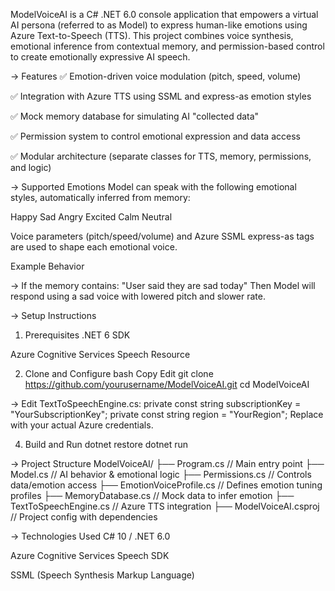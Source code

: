 ModelVoiceAI is a C# .NET 6.0 console application that empowers a virtual AI persona (referred to as Model) to express human-like emotions using Azure Text-to-Speech (TTS). This project combines voice synthesis, emotional inference from contextual memory, and permission-based control to create emotionally expressive AI speech.

-> Features
✅ Emotion-driven voice modulation (pitch, speed, volume)

✅ Integration with Azure TTS using SSML and express-as emotion styles

✅ Mock memory database for simulating AI "collected data"

✅ Permission system to control emotional expression and data access

✅ Modular architecture (separate classes for TTS, memory, permissions, and logic)

-> Supported Emotions
Model can speak with the following emotional styles, automatically inferred from memory:

Happy
Sad
Angry
Excited
Calm
Neutral

Voice parameters (pitch/speed/volume) and Azure SSML express-as tags are used to shape each emotional voice.

Example Behavior

-> If the memory contains:
"User said they are sad today"
Then Model will respond using a sad voice with lowered pitch and slower rate.

-> Setup Instructions
1. Prerequisites
.NET 6 SDK

Azure Cognitive Services Speech Resource

2. Clone and Configure
bash
Copy
Edit
git clone https://github.com/yourusername/ModelVoiceAI.git
cd ModelVoiceAI

-> Edit TextToSpeechEngine.cs:
private const string subscriptionKey = "YourSubscriptionKey";
private const string region = "YourRegion";
Replace with your actual Azure credentials.

4. Build and Run
dotnet restore
dotnet run

-> Project Structure
ModelVoiceAI/
├── Program.cs                 // Main entry point
├── Model.cs                  // AI behavior & emotional logic
├── Permissions.cs            // Controls data/emotion access
├── EmotionVoiceProfile.cs    // Defines emotion tuning profiles
├── MemoryDatabase.cs         // Mock data to infer emotion
├── TextToSpeechEngine.cs     // Azure TTS integration
├── ModelVoiceAI.csproj       // Project config with dependencies

-> Technologies Used
C# 10 / .NET 6.0

Azure Cognitive Services Speech SDK

SSML (Speech Synthesis Markup Language)

